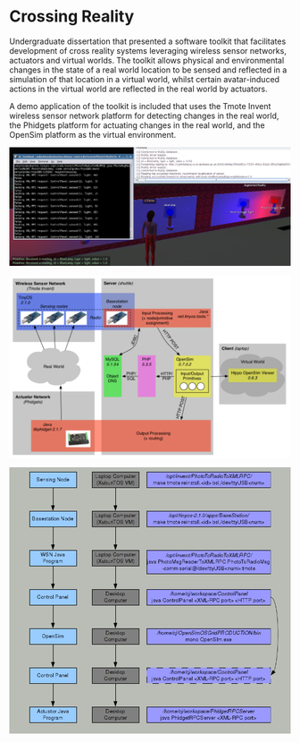 # Crossing Reality

Undergraduate dissertation that presented a software toolkit that facilitates development of cross reality systems leveraging wireless sensor networks, actuators and virtual worlds. The toolkit allows physical and environmental changes in the state of a real world location to be sensed and reflected in a simulation of that location in a virtual world, whilst certain avatar-induced actions in the virtual world are reflected in the real world by actuators.

A demo application of the toolkit is included that uses the Tmote Invent wireless sensor network platform for detecting changes in the real world, the Phidgets platform for actuating changes in the real world, and the OpenSim platform as the virtual environment.

![Screenshot of OpenSim during demo implementation](opensim-screenshot.png?raw=true "Screenshot of OpenSim during demo implementation")

![Architecture of demo implementation](architecture.png?raw=true "Architecture of demo implementation")

![Software components of demo implementation](demo-components.png?raw=true "Software components of demo implementation")